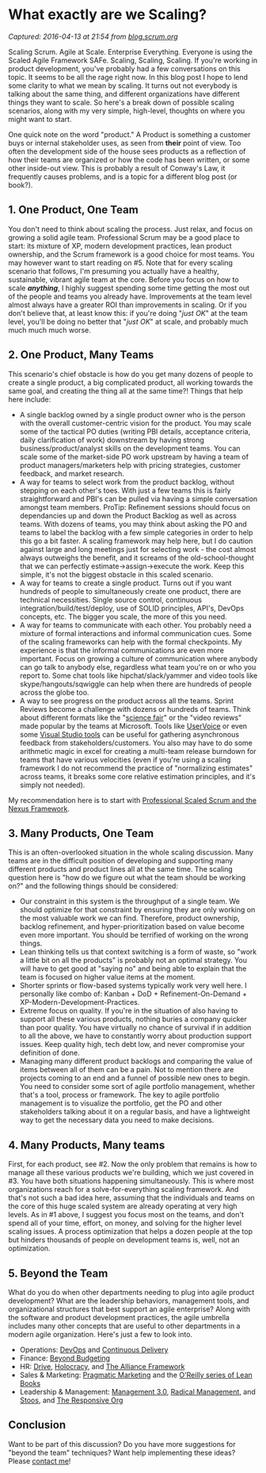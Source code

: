 # What exactly are we Scaling?

_Captured: 2016-04-13 at 21:54 from [blog.scrum.org](http://blog.scrum.org/what-exactly-are-we-scaling/)_

Scaling Scrum. Agile at Scale. Enterprise Everything. Everyone is using the Scaled Agile Framework SAFe. Scaling, Scaling, Scaling. If you're working in product development, you've probably had a few conversations on this topic. It seems to be all the rage right now. In this blog post I hope to lend some clarity to what we mean by scaling. It turns out not everybody is talking about the same thing, and different organizations have different things they want to scale. So here's a break down of possible scaling scenarios, along with my very simple, high-level, thoughts on where you might want to start.

One quick note on the word "product." A Product is something a customer buys or internal stakeholder uses, as seen from **their** point of view. Too often the development side of the house sees products as a reflection of how their teams are organized or how the code has been written, or some other inside-out view. This is probably a result of Conway's Law, it frequently causes problems, and is a topic for a different blog post (or book?).

## 1\. One Product, One Team

You don't need to think about scaling the process. Just relax, and focus on growing a solid agile team. Professional Scrum may be a good place to start: its mixture of XP, modern development practices, lean product ownership, and the Scrum framework is a good choice for most teams. You may however want to start reading on #5. Note that for every scaling scenario that follows, I'm presuming you actually have a healthy, sustainable, vibrant agile team at the core. Before you focus on how to scale _**anything**_, I highly suggest spending some time getting the most out of the people and teams you already have. Improvements at the team level almost always have a greater ROI than improvements in scaling. Or if you don't believe that, at least know this: if you're doing "_just OK_" at the team level, you'll be doing no better that "_just OK_" at scale, and probably much much much much worse.

## 2\. One Product, Many Teams

This scenario's chief obstacle is how do you get many dozens of people to create a single product, a big complicated product, all working towards the same goal, and creating the thing all at the same time?! Things that help here include:

  * A single backlog owned by a single product owner who is the person with the overall customer-centric vision for the product. You may scale some of the tactical PO duties (writing PBI details, acceptance criteria, daily clarification of work) downstream by having strong business/product/analyst skills on the development teams. You can scale some of the market-side PO work upstream by having a team of product managers/marketers help with pricing strategies, customer feedback, and market research.
  * A way for teams to select work from the product backlog, without stepping on each other's toes. With just a few teams this is fairly straightforward and PBI's can be pulled via having a simple conversation amongst team members. ProTip: Refinement sessions should focus on dependancies up and down the Product Backlog as well as across teams. With dozens of teams, you may think about asking the PO and teams to label the backlog with a few simple categories in order to help this go a bit faster. A scaling framework may help here, but I do caution against large and long meetings just for selecting work - the cost almost always outweighs the benefit, and it screams of the old-school-thought that we can perfectly estimate->assign->execute the work. Keep this simple, it's not the biggest obstacle in this scaled scenario.
  * A way for teams to create a single product. Turns out if you want hundreds of people to simultaneously create one product, there are technical necessities. Single source control, continuous integration/build/test/deploy, use of SOLID principles, API's, DevOps concepts, etc. The bigger you scale, the more of this you need.
  * A way for teams to communicate with each other. You probably need a mixture of formal interactions and informal communication cues. Some of the scaling frameworks can help with the formal checkpoints. My experience is that the informal communications are even more important. Focus on growing a culture of communication where anybody can go talk to anybody else, regardless what team you're on or who you report to. Some chat tools like hipchat/slack/yammer and video tools like skype/hangouts/sqwiggle can help when there are hundreds of people across the globe too.
  * A way to see progress on the product across all the teams. Sprint Reviews become a challenge with dozens or hundreds of teams. Think about different formats like the "[science fair](http://www.erikweberconsulting.com/blog/2015/2/3/sprint-review-technique-the-science-fair)" or the "video reviews" made popular by the teams at Microsoft. Tools like [UserVoice](https://www.uservoice.com/) or even some [Visual Studio tools](https://msdn.microsoft.com/en-us/library/hh362461.aspx) can be useful for gathering asynchronous feedback from stakeholders/customers. You also may have to do some arithmetic magic in excel for creating a multi-team release burndown for teams that have various velocities (even if you're using a scaling framework I do not recommend the practice of "normalizing estimates" across teams, it breaks some core relative estimation principles, and it's simply not needed).

My recommendation here is to start with [Professional Scaled Scrum and the Nexus Framework](https://www.scrum.org/Resources/The-Nexus-Guide).

##  3\. Many Products, One Team

This is an often-overlooked situation in the whole scaling discussion. Many teams are in the difficult position of developing and supporting many different products and product lines all at the same time. The scaling question here is "how do we figure out what the team should be working on?" and the following things should be considered:

  * Our constraint in this system is the throughput of a single team. We should optimize for that constraint by ensuring they are only working on the most valuable work we can find. Therefore, product ownership, backlog refinement, and hyper-prioritization based on value become even more important. You should be terrified of working on the wrong things.
  * Lean thinking tells us that context switching is a form of waste, so "work a little bit on all the products" is probably not an optimal strategy. You will have to get good at "saying no" and being able to explain that the team is focused on higher value items at the moment.
  * Shorter sprints or flow-based systems typically work very well here. I personally like combo of: Kanban + DoD + Refinement-On-Demand + XP-Modern-Development-Practices.
  * Extreme focus on quality. If you're in the situation of also having to support all these various products, nothing buries a company quicker than poor quality. You have virtually no chance of survival if in addition to all the above, we have to constantly worry about production support issues. Keep quality high, tech debt low, and never compromise your definition of done.
  * Managing many different product backlogs and comparing the value of items between all of them can be a pain. Not to mention there are projects coming to an end and a funnel of possible new ones to begin. You need to consider some sort of agile portfolio management, whether that's a tool, process or framework. The key to agile portfolio management is to visualize the portfolio, get the PO and other stakeholders talking about it on a regular basis, and have a lightweight way to get the necessary data you need to make decisions.

##  4\. Many Products, Many teams

First, for each product, see #2. Now the only problem that remains is how to manage all these various products we're building, which we just covered in #3. You have both situations happening simultaneously. This is where most organizations reach for a solve-for-everything scaling framework. And that's not such a bad idea here, assuming that the individuals and teams on the core of this huge scaled system are already operating at very high levels. As in #1 above, I suggest you focus most on the teams, and don't spend all of your time, effort, on money, and solving for the higher level scaling issues. A process optimization that helps a dozen people at the top but hinders thousands of people on development teams is, well, not an optimization.

## 5\. Beyond the Team

What do you do when other departments needing to plug into agile product development? What are the leadership behaviors, management tools, and organizational structures that best support an agile enterprise? Along with the software and product development practices, the agile umbrella includes many other concepts that are useful to other departments in a modern agile organization. Here's just a few to look into.

  * Operations: [DevOps](http://itrevolution.com/manifesto/) and [Continuous Delivery](http://www.thoughtworks.com/continuous-delivery)
  * Finance: [Beyond Budgeting](http://www.amazon.com/Beyond-Budgeting-Managers-Annual-Performance/dp/1578518660)
  * HR: [Drive](http://driveworkshop.com/), [Holocracy](http://holacracy.org/), and [The Alliance Framework](http://www.theallianceframework.com/)
  * Sales & Marketing: [Pragmatic Marketing](http://www.pragmaticmarketing.com/) and the [O'Reilly series of Lean Books](http://search.oreilly.com/?q=lean&x=0&y=0)
  * Leadership & Management: [Management 3.0](http://www.management30.com/), [Radical Management](http://www.stevedenning.com/radical-management/default.aspx), and [Stoos](http://www.stoosnetwork.org/), and [The Responsive Org](http://www.responsive.org/)

## Conclusion

Want to be part of this discussion? Do you have more suggestions for "beyond the team" techniques? Want help implementing these ideas? Please [contact me](http://www.erikweberconsulting.com/)!

  

